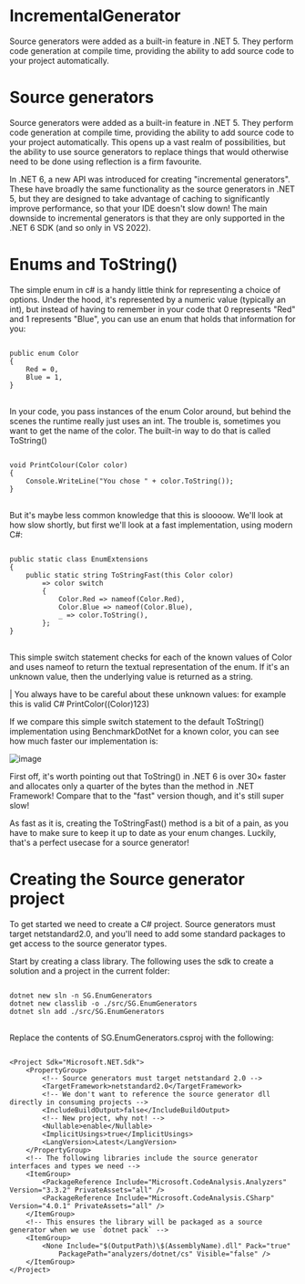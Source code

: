 # IncrementalGenerator
Source generators were added as a built-in feature in .NET 5. They perform code generation at compile time, providing the ability to add source code to your project automatically.

# Source generators
Source generators were added as a built-in feature in .NET 5. They perform code generation at compile time, providing the ability to add source code to your project automatically. This opens up a vast realm of possibilities, but the ability to use source generators to replace things that would otherwise need to be done using reflection is a firm favourite.

In .NET 6, a new API was introduced for creating "incremental generators". These have broadly the same functionality as the source generators in .NET 5, but they are designed to take advantage of caching to significantly improve performance, so that your IDE doesn't slow down! The main downside to incremental generators is that they are only supported in the .NET 6 SDK (and so only in VS 2022).

# Enums and ToString()
The simple enum in c# is a handy little think for representing a choice of options. Under the hood, it's represented by a numeric value (typically an int), but instead of having to remember in your code that 0 represents "Red" and 1 represents "Blue", you can use an enum that holds that information for you:

<pre>
<code>
public enum Color
{
    Red = 0,
    Blue = 1,
}
</code>
</pre>

In your code, you pass instances of the enum Color around, but behind the scenes the runtime really just uses an int. The trouble is, sometimes you want to get the name of the color. The built-in way to do that is called ToString()

<pre>
<code>
void PrintColour(Color color)
{
    Console.WriteLine("You chose " + color.ToString());
}
</code>
</pre>

But it's maybe less common knowledge that this is sloooow. We'll look at how slow shortly, but first we'll look at a fast implementation, using modern C#:

<pre>
<code>
public static class EnumExtensions
{
    public static string ToStringFast(this Color color)
        => color switch
        {
            Color.Red => nameof(Color.Red),
            Color.Blue => nameof(Color.Blue),
            _ => color.ToString(),
        };
}
</code>
</pre>

This simple switch statement checks for each of the known values of Color and uses nameof to return the textual representation of the enum. If it's an unknown value, then the underlying value is returned as a string.

| You always have to be careful about these unknown values: for example this is valid C# PrintColor((Color)123)

If we compare this simple switch statement to the default ToString() implementation using BenchmarkDotNet for a known color, you can see how much faster our implementation is:

![image](https://user-images.githubusercontent.com/59767834/145995670-1bafe808-82ea-4b56-862b-a736b99b6f5b.png)

First off, it's worth pointing out that ToString() in .NET 6 is over 30× faster and allocates only a quarter of the bytes than the method in .NET Framework! Compare that to the "fast" version though, and it's still super slow!

As fast as it is, creating the ToStringFast() method is a bit of a pain, as you have to make sure to keep it up to date as your enum changes. Luckily, that's a perfect usecase for a source generator!

# Creating the Source generator project
To get started we need to create a C# project. Source generators must target netstandard2.0, and you'll need to add some standard packages to get access to the source generator types.

Start by creating a class library. The following uses the sdk to create a solution and a project in the current folder:

<pre>
<code>
dotnet new sln -n SG.EnumGenerators
dotnet new classlib -o ./src/SG.EnumGenerators
dotnet sln add ./src/SG.EnumGenerators
</code>
</pre>

Replace the contents of SG.EnumGenerators.csproj with the following:

<pre>
<code>
&lt;Project Sdk="Microsoft.NET.Sdk"&gt;
	&lt;PropertyGroup&gt;
		&lt;!-- Source generators must target netstandard 2.0 --&gt;
		&lt;TargetFramework&gt;netstandard2.0&lt;/TargetFramework&gt;
		&lt;!-- We don't want to reference the source generator dll directly in consuming projects --&gt;
		&lt;IncludeBuildOutput&gt;false&lt;/IncludeBuildOutput&gt;
		&lt;!-- New project, why not! --&gt;
		&lt;Nullable&gt;enable&lt;/Nullable&gt;
		&lt;ImplicitUsings&gt;true&lt;/ImplicitUsings&gt;
		&lt;LangVersion&gt;Latest&lt;/LangVersion&gt;
	&lt;/PropertyGroup&gt;
	&lt;!-- The following libraries include the source generator interfaces and types we need --&gt;
	&lt;ItemGroup&gt;
		&lt;PackageReference Include="Microsoft.CodeAnalysis.Analyzers" Version="3.3.2" PrivateAssets="all" /&gt;
		&lt;PackageReference Include="Microsoft.CodeAnalysis.CSharp" Version="4.0.1" PrivateAssets="all" /&gt;
	&lt;/ItemGroup&gt;
	&lt;!-- This ensures the library will be packaged as a source generator when we use `dotnet pack` --&gt;
	&lt;ItemGroup&gt;
		&lt;None Include="$(OutputPath)\$(AssemblyName).dll" Pack="true"
			PackagePath="analyzers/dotnet/cs" Visible="false" /&gt;
	&lt;/ItemGroup&gt;
&lt;/Project&gt;
</code>
</pre>

